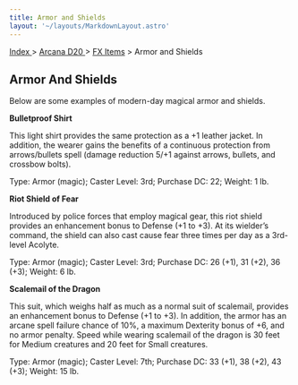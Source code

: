 ```yaml
---
title: Armor and Shields
layout: '~/layouts/MarkdownLayout.astro'
---
```


[ Index ](/) > [ Arcana D20 ](/arcana.d20.srd) > [FX Items](/arcana.d20.srd/fx.items) > Armor and Shields

## Armor And Shields

Below are some examples of modern-day magical armor and shields.

**Bulletproof Shirt**

This light shirt provides the same protection as a +1 leather jacket. In
addition, the wearer gains the benefits of a continuous protection from
arrows/bullets spell (damage reduction 5/+1 against arrows, bullets, and
crossbow bolts).

Type: Armor (magic); Caster Level: 3rd; Purchase DC: 22; Weight: 1 lb.

**Riot Shield of Fear**

Introduced by police forces that employ magical gear, this riot shield
provides an enhancement bonus to Defense (+1 to +3). At its wielder’s command,
the shield can also cast cause fear three times per day as a 3rd-level
Acolyte.

Type: Armor (magic); Caster Level: 3rd; Purchase DC: 26 (+1), 31 (+2), 36
(+3); Weight: 6 lb.

**Scalemail of the Dragon**

This suit, which weighs half as much as a normal suit of scalemail, provides
an enhancement bonus to Defense (+1 to +3). In addition, the armor has an
arcane spell failure chance of 10%, a maximum Dexterity bonus of +6, and no
armor penalty. Speed while wearing scalemail of the dragon is 30 feet for
Medium creatures and 20 feet for Small creatures.

Type: Armor (magic); Caster Level: 7th; Purchase DC: 33 (+1), 38 (+2), 43
(+3); Weight: 15 lb.

